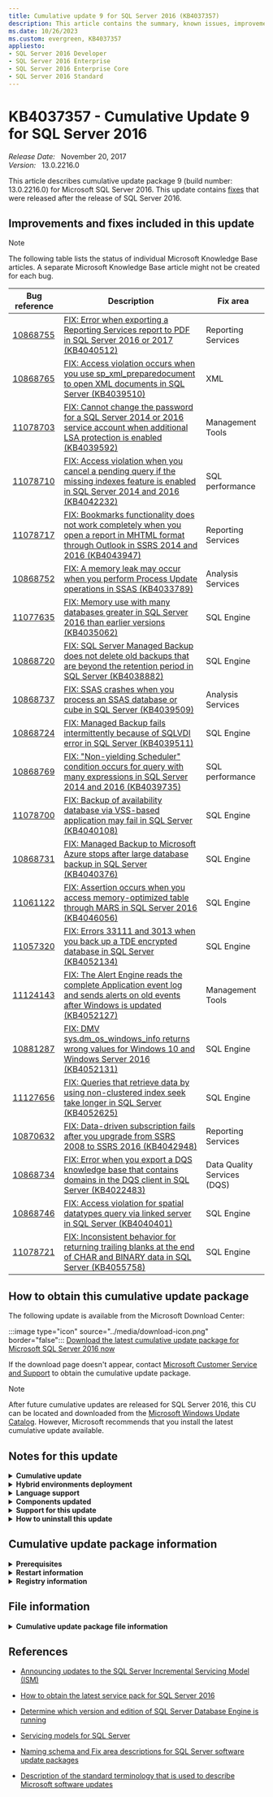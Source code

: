 ```yaml
---
title: Cumulative update 9 for SQL Server 2016 (KB4037357)
description: This article contains the summary, known issues, improvements, fixes and other information for SQL Server 2016 cumulative update 9 (KB4037357).
ms.date: 10/26/2023
ms.custom: evergreen, KB4037357
appliesto:
- SQL Server 2016 Developer
- SQL Server 2016 Enterprise
- SQL Server 2016 Enterprise Core
- SQL Server 2016 Standard
---
```


# KB4037357 - Cumulative Update 9 for SQL Server 2016

_Release Date:_ &nbsp; November 20, 2017  
_Version:_ &nbsp; 13.0.2216.0

This article describes cumulative update package 9 (build number: 13.0.2216.0) for Microsoft SQL Server 2016. This update contains [fixes](#improvements-and-fixes-included-in-this-update) that were released after the release of SQL Server 2016.

## Improvements and fixes included in this update

> [!NOTE]
> The following table lists the status of individual Microsoft Knowledge Base articles. A separate Microsoft Knowledge Base article might not be created for each bug.

| Bug reference | Description| Fix area|
|-------------------------------------------|--------------------------------------------------------------------------------------------------------------------------------------------------------------------------------------|-------------------------------|
| <a id=10868755>[10868755](#10868755) </a> | [FIX: Error when exporting a Reporting Services report to PDF in SQL Server 2016 or 2017 (KB4040512)](https://support.microsoft.com/help/4040512)| Reporting Services|
| <a id=10868765>[10868765](#10868765) </a> | [FIX: Access violation occurs when you use sp_xml_preparedocument to open XML documents in SQL Server (KB4039510)](https://support.microsoft.com/help/4039510) | XML |
| <a id=11078703>[11078703](#11078703) </a> | [FIX: Cannot change the password for a SQL Server 2014 or 2016 service account when additional LSA protection is enabled (KB4039592)](https://support.microsoft.com/help/4039592)| Management Tools|
| <a id=11078710>[11078710](#11078710) </a> | [FIX: Access violation when you cancel a pending query if the missing indexes feature is enabled in SQL Server 2014 and 2016 (KB4042232)](https://support.microsoft.com/help/4042232)| SQL performance |
| <a id=11078717>[11078717](#11078717) </a> | [FIX: Bookmarks functionality does not work completely when you open a report in MHTML format through Outlook in SSRS 2014 and 2016 (KB4043947)](https://support.microsoft.com/help/4043947) | Reporting Services|
| <a id=10868752>[10868752](#10868752) </a> | [FIX: A memory leak may occur when you perform Process Update operations in SSAS (KB4033789)](https://support.microsoft.com/help/4033789)| Analysis Services |
| <a id=11077635>[11077635](#11077635) </a> | [FIX: Memory use with many databases greater in SQL Server 2016 than earlier versions (KB4035062)](https://support.microsoft.com/help/4035062) | SQL Engine|
| <a id=10868720>[10868720](#10868720) </a> | [FIX: SQL Server Managed Backup does not delete old backups that are beyond the retention period in SQL Server (KB4038882)](https://support.microsoft.com/help/4038882)| SQL Engine|
| <a id=10868737>[10868737](#10868737) </a> | [FIX: SSAS crashes when you process an SSAS database or cube in SQL Server (KB4039509)](https://support.microsoft.com/help/4039509)| Analysis Services |
| <a id=10868724>[10868724](#10868724) </a> | [FIX: Managed Backup fails intermittently because of SQLVDI error in SQL Server (KB4039511)](https://support.microsoft.com/help/4039511) | SQL Engine|
| <a id=10868769>[10868769](#10868769) </a> | [FIX: "Non-yielding Scheduler" condition occurs for query with many expressions in SQL Server 2014 and 2016 (KB4039735)](https://support.microsoft.com/help/4039735) | SQL performance |
| <a id=11078700>[11078700](#11078700) </a> | [FIX: Backup of availability database via VSS-based application may fail in SQL Server (KB4040108)](https://support.microsoft.com/help/4040108)| SQL Engine|
| <a id=10868731>[10868731](#10868731) </a> | [FIX: Managed Backup to Microsoft Azure stops after large database backup in SQL Server (KB4040376)](https://support.microsoft.com/help/4040376) | SQL Engine|
| <a id=11061122>[11061122](#11061122) </a> | [FIX: Assertion occurs when you access memory-optimized table through MARS in SQL Server 2016 (KB4046056)](https://support.microsoft.com/help/4046056) | SQL Engine|
| <a id=11057320>[11057320](#11057320) </a> | [FIX: Errors 33111 and 3013 when you back up a TDE encrypted database in SQL Server (KB4052134)](https://support.microsoft.com/help/4052134) | SQL Engine|
| <a id=11124143>[11124143](#11124143) </a> | [FIX: The Alert Engine reads the complete Application event log and sends alerts on old events after Windows is updated (KB4052127)](https://support.microsoft.com/help/4052127) | Management Tools|
| <a id=10881287>[10881287](#10881287) </a> | [FIX: DMV sys.dm_os_windows_info returns wrong values for Windows 10 and Windows Server 2016 (KB4052131)](https://support.microsoft.com/help/4052131)| SQL Engine|
| <a id=11127656>[11127656](#11127656) </a> | [FIX: Queries that retrieve data by using non-clustered index seek take longer in SQL Server (KB4052625)](https://support.microsoft.com/help/4052625)| SQL Engine|
| <a id=10870632>[10870632](#10870632) </a> | [FIX: Data-driven subscription fails after you upgrade from SSRS 2008 to SSRS 2016 (KB4042948)](https://support.microsoft.com/help/4042948)| Reporting Services|
| <a id=10868734>[10868734](#10868734) </a> | [FIX: Error when you export a DQS knowledge base that contains domains in the DQS client in SQL Server (KB4022483)](https://support.microsoft.com/help/4022483)| Data Quality Services (DQS) |
| <a id=10868746>[10868746](#10868746) </a> | [FIX: Access violation for spatial datatypes query via linked server in SQL Server (KB4040401)](https://support.microsoft.com/help/4040401)| SQL Engine|
| <a id=11078721>[11078721](#11078721) </a> | [FIX: Inconsistent behavior for returning trailing blanks at the end of CHAR and BINARY data in SQL Server (KB4055758)](https://support.microsoft.com/help/4055758)| SQL Engine|

## How to obtain this cumulative update package

The following update is available from the Microsoft Download Center:

:::image type="icon" source="../media/download-icon.png" border="false"::: [Download the latest cumulative update package for Microsoft SQL Server 2016 now](https://www.microsoft.com/download/details.aspx?id=53338)

If the download page doesn't appear, contact [Microsoft Customer Service and Support](https://support.microsoft.com/contactus/?ws=support) to obtain the cumulative update package.

> [!NOTE]
> After future cumulative updates are released for SQL Server 2016, this CU can be located and downloaded from the [Microsoft Windows Update Catalog](https://catalog.update.microsoft.com/Search.aspx?q=sql%20server%202016). However, Microsoft recommends that you install the latest cumulative update available.

## Notes for this update

<details>
<summary><b>Cumulative update</b></summary>

Cumulative updates (CU) are now available at the Microsoft Download Center.

Only the most recent CU that was released for SQL Server 2016 is available at the Download Center.

- Each new CU contains all the fixes that were included with the previous CU for the installed version/Service Pack of SQL Server.

- Microsoft recommends ongoing, proactive installation of CUs as they become available:

  - SQL Server CUs are certified to the same levels as Service Packs, and should be installed at the same level of confidence.

  - Historical data shows that a significant number of support cases involve an issue that has already been addressed in a released CU.

  - CUs may contain added value over and above hotfixes. This includes supportability, manageability, and reliability updates.

- Just as for SQL Server service packs, we recommend that you test CUs before you deploy them to production environments.

- We recommend that you upgrade your SQL Server installation to [the latest SQL Server 2016 service pack](https://support.microsoft.com/help/3177534).

</details>

<details>
<summary><b>Hybrid environments deployment</b></summary>

When you deploy the hotfixes to a hybrid environment (such as Always On, replication, cluster, and mirroring), we recommend that you refer to the following articles before you deploy the hotfixes:

- [Upgrade a failover cluster instance](/sql/sql-server/failover-clusters/windows/upgrade-a-sql-server-failover-cluster-instance)

  > [!NOTE]
  > If you don't want to use the rolling update process, follow these steps to apply a CU or SP: </br></br>1. Install the service pack on the passive node. </br></br>2. Install the service pack on the active node (requires a service restart).

- [Upgrade availability group replicas](/sql/database-engine/availability-groups/windows/upgrading-always-on-availability-group-replica-instances)

  > [!NOTE]
  > If you enabled Always On with SSISDB catalog, see the [information about SSIS with Always On](https://techcommunity.microsoft.com/t5/sql-server-integration-services/ssis-with-alwayson/ba-p/388091) for more information about how to apply a CU or SP in these environments.

- [Apply a hotfix for SQL Server in a transactional replication and database mirroring topology](../../database-engine/replication/install-service-packs-hotfixes.md)

- [Apply a hotfix for SQL Server in a replication topology](../../database-engine/replication/apply-hotfix-sql-replication-topology.md)

- [Upgrading Mirrored Instances](/sql/database-engine/database-mirroring/upgrading-mirrored-instances)

- [Install SQL Server Servicing Updates](/sql/database-engine/install-windows/install-sql-server-servicing-updates)

</details>

<details>
<summary><b>Language support</b></summary>

- SQL Server Cumulative Updates are currently multilingual. Therefore, this cumulative update package isn't specific to one language. It applies to all supported languages.

- The "Download the latest cumulative update package for Microsoft SQL Server 2014 now" form displays the languages for which the update package is available. If you don't see your language, that's because a cumulative update package isn't available for specifically for that language and the ENU download applies to all languages.

</details>

<details>
<summary><b>Components updated</b></summary>

One cumulative update package includes all the component packages. However, the cumulative update package updates only those components that are installed on the system.

</details>

<details>
<summary><b>Support for this update</b></summary>

If other issues occur or if any troubleshooting is required, you might have to create a separate service request. The usual support costs will apply to additional support questions and to issues that don't qualify for this specific cumulative update package. For a complete list of Microsoft Customer Service and Support telephone numbers or to create a separate service request, go to the [Microsoft support website](https://support.microsoft.com/contactus/?ws=support).

</details>

<details>
<summary><b>How to uninstall this update</b></summary>

To do this, follow these steps:

1. In Control Panel, select **Add or Remove Programs**.

   > [!NOTE]
   > If you are running Windows 7 or a later version, select **Programs and Features** in Control Panel.

2. Locate the entry that corresponds to this cumulative update package.

3. Press and hold (or right-click) the entry, and then select **Uninstall**.

</details>

## Cumulative update package information

<details>
<summary><b>Prerequisites</b></summary>

To apply this cumulative update package, you must be running SQL Server 2016.

</details>

<details>
<summary><b>Restart information</b></summary>

You may have to restart the computer after you apply this cumulative update package.

</details>

<details>
<summary><b>Registry information</b></summary>

To use one of the hotfixes in this package, you don't have to make any changes to the registry.

</details>

## File information

<details>
<summary><b>Cumulative update package file information</b></summary>

This cumulative update package may not contain all the files that you must have to fully update a product to the latest build. This package contains only the files that you must have to correct the issues that are listed in this article.

The English version of this package has the file attributes (or later file attributes) that are listed in the following table. The dates and times for these files are listed in Coordinated Universal Time (UTC). When you view the file information, it's converted to local time. To find the difference between UTC and local time, use the **Time Zone** tab in the **Date and Time** item in Control Panel.

x86-based versions

SQL Server 2016 Browser Service

| File   name            | File version    | File size | Date      | Time | Platform |
|------------------------|-----------------|-----------|-----------|------|----------|
| Msmdsrv.rll            | 2015.130.2216.0 | 1295024   | 10-Nov-2017 | 00:05 | x86      |
| Msmdsrvi.rll           | 2015.130.2216.0 | 1291952   | 10-Nov-2017 | 00:05 | x86      |
| Sqlbrowser_keyfile.dll | 2015.130.2216.0 | 88752     | 10-Nov-2017 | 00:05 | x86      |

SQL Server 2016 Database Services Common Core

| File   name                                | File version    | File size | Date      | Time | Platform |
|--------------------------------------------|-----------------|-----------|-----------|------|----------|
| Microsoft.analysisservices.adomdclient.dll | 13.0.2216.0     | 1023144   | 10-Nov-2017 | 00:04 | x86      |
| Microsoft.analysisservices.core.dll        | 13.0.2216.0     | 1344168   | 10-Nov-2017 | 00:04 | x86      |
| Microsoft.analysisservices.dll             | 13.0.2216.0     | 702632    | 10-Nov-2017 | 00:04 | x86      |
| Microsoft.analysisservices.tabular.dll     | 13.0.2216.0     | 765616    | 10-Nov-2017 | 00:04 | x86      |
| Microsoft.analysisservices.xmla.dll        | 13.0.2216.0     | 707240    | 10-Nov-2017 | 00:04 | x86      |
| Microsoft.sqlserver.edition.dll            | 13.0.2216.0     | 37032     | 10-Nov-2017 | 00:04 | x86      |
| Microsoft.sqlserver.instapi.dll            | 13.0.2216.0     | 46256     | 10-Nov-2017 | 00:04 | x86      |
| Microsoft.sqlserver.mgdsqldumper.dll       | 2015.130.2216.0 | 72880     | 10-Nov-2017 | 00:04 | x86      |
| Pbsvcacctsync.dll                          | 2015.130.2216.0 | 60072     | 10-Nov-2017 | 00:05 | x86      |
| Sql_common_core_keyfile.dll                | 2015.130.2216.0 | 88752     | 10-Nov-2017 | 00:05 | x86      |
| Sqlmgmprovider.dll                         | 2015.130.2216.0 | 364208    | 10-Nov-2017 | 00:05 | x86      |
| Sqlsvcsync.dll                             | 2015.130.2216.0 | 267432    | 10-Nov-2017 | 00:05 | x86      |
| Sqltdiagn.dll                              | 2015.130.2216.0 | 60584     | 10-Nov-2017 | 00:05 | x86      |
| Svrenumapi130.dll                          | 2015.130.2216.0 | 854192    | 10-Nov-2017 | 00:05 | x86      |

SQL Server 2016 Data Quality

| File   name                   | File version | File size | Date      | Time | Platform |
|-------------------------------|--------------|-----------|-----------|------|----------|
| Microsoft.ssdqs.cleansing.dll | 13.0.2216.0  | 473264    | 10-Nov-2017 | 00:06 | x86      |
| Microsoft.ssdqs.infra.dll     | 13.0.2216.0  | 1876656   | 10-Nov-2017 | 00:06 | x86      |

SQL Server 2016 sql_tools_extensions

| File   name                                                  | File version    | File size | Date      | Time | Platform |
|--------------------------------------------------------------|-----------------|-----------|-----------|------|----------|
| Autoadmin.dll                                                | 2015.130.2216.0 | 1311408   | 10-Nov-2017 | 00:04 | x86      |
| Dtaengine.exe                                                | 2015.130.2216.0 | 167088    | 10-Nov-2017 | 00:04 | x86      |
| Dteparse.dll                                                 | 2015.130.2216.0 | 98984     | 10-Nov-2017 | 00:04 | x86      |
| Dtepkg.dll                                                   | 2015.130.2216.0 | 115880    | 10-Nov-2017 | 00:04 | x86      |
| Dts.dll                                                      | 2015.130.2216.0 | 2631856   | 10-Nov-2017 | 00:04 | x86      |
| Dtsconn.dll                                                  | 2015.130.2216.0 | 391856    | 10-Nov-2017 | 00:04 | x86      |
| Dtslog.dll                                                   | 2015.130.2216.0 | 103088    | 10-Nov-2017 | 00:04 | x86      |
| Dtspipeline.dll                                              | 2015.130.2216.0 | 1059496   | 10-Nov-2017 | 00:04 | x86      |
| Dtswizard.exe                                                | 13.0.2216.0     | 895664    | 10-Nov-2017 | 00:04 | x86      |
| Dtuparse.dll                                                 | 2015.130.2216.0 | 80048     | 10-Nov-2017 | 00:04 | x86      |
| Exceldest.dll                                                | 2015.130.2216.0 | 216240    | 10-Nov-2017 | 00:04 | x86      |
| Excelsrc.dll                                                 | 2015.130.2216.0 | 232616    | 10-Nov-2017 | 00:04 | x86      |
| Flatfiledest.dll                                             | 2015.130.2216.0 | 334512    | 10-Nov-2017 | 00:04 | x86      |
| Flatfilesrc.dll                                              | 2015.130.2216.0 | 345264    | 10-Nov-2017 | 00:04 | x86      |
| Microsoft.analysisservices.applocal.core.dll                 | 13.0.2216.0     | 1308840   | 10-Nov-2017 | 00:04 | x86      |
| Microsoft.analysisservices.applocal.dll                      | 13.0.2216.0     | 696488    | 10-Nov-2017 | 00:04 | x86      |
| Microsoft.analysisservices.applocal.tabular.dll              | 13.0.2216.0     | 763568    | 10-Nov-2017 | 00:04 | x86      |
| Microsoft.analysisservices.project.dll                       | 2015.130.2216.0 | 2023088   | 10-Nov-2017 | 00:04 | x86      |
| Microsoft.sqlserver.chainer.infrastructure.dll               | 13.0.2216.0     | 432808    | 10-Nov-2017 | 00:04 | x86      |
| Microsoft.sqlserver.configuration.sco.dll                    | 13.0.2216.0     | 2044080   | 10-Nov-2017 | 00:04 | x86      |
| Microsoft.sqlserver.configuration.sstring.dll                | 13.0.2216.0     | 33456     | 10-Nov-2017 | 00:04 | x86      |
| Microsoft.sqlserver.deployment.dll                           | 13.0.2216.0     | 250032    | 10-Nov-2017 | 00:04 | x86      |
| Microsoft.sqlserver.integrationservices.runtimetelemetry.dll | 13.0.2216.0     | 33960     | 10-Nov-2017 | 00:04 | x86      |
| Microsoft.sqlserver.manageddts.dll                           | 13.0.2216.0     | 606384    | 10-Nov-2017 | 00:04 | x86      |
| Microsoft.sqlserver.packageformatupdate.dll                  | 13.0.2216.0     | 445096    | 10-Nov-2017 | 00:04 | x86      |
| Microsoft.sqlserver.xevent.configuration.dll                 | 2015.130.2216.0 | 138928    | 10-Nov-2017 | 00:05 | x86      |
| Microsoft.sqlserver.xevent.dll                               | 2015.130.2216.0 | 144552    | 10-Nov-2017 | 00:05 | x86      |
| Msmdlocal.dll                                                | 2015.130.2216.0 | 37020336  | 10-Nov-2017 | 00:05 | x86      |
| Msmgdsrv.dll                                                 | 2015.130.2216.0 | 6501544   | 10-Nov-2017 | 00:06 | x86      |
| Msolap130.dll                                                | 2015.130.2216.0 | 6967984   | 10-Nov-2017 | 00:05 | x86      |
| Oledbdest.dll                                                | 2015.130.2216.0 | 216752    | 10-Nov-2017 | 00:05 | x86      |
| Oledbsrc.dll                                                 | 2015.130.2216.0 | 235696    | 10-Nov-2017 | 00:05 | x86      |
| Sql_tools_extensions_keyfile.dll                             | 2015.130.2216.0 | 88752     | 10-Nov-2017 | 00:05 | x86      |
| Txdataconvert.dll                                            | 2015.130.2216.0 | 255152    | 10-Nov-2017 | 00:05 | x86      |
| Xe.dll                                                       | 2015.130.2216.0 | 558768    | 10-Nov-2017 | 00:04 | x86      |
| Xmsrv.dll                                                    | 2015.130.2216.0 | 32695984  | 10-Nov-2017 | 00:05 | x86      |

x64-based versions

SQL Server 2016 Browser Service

| File   name  | File version    | File size | Date      | Time | Platform |
|--------------|-----------------|-----------|-----------|------|----------|
| Keyfile.dll  | 2015.130.2216.0 | 88752     | 10-Nov-2017 | 00:05 | x86      |
| Msmdsrv.rll  | 2015.130.2216.0 | 1295024   | 10-Nov-2017 | 00:05 | x86      |
| Msmdsrvi.rll | 2015.130.2216.0 | 1291952   | 10-Nov-2017 | 00:05 | x86      |

SQL Server 2016 Business Intelligence Development Studio

| File   name        | File version    | File size | Date      | Time | Platform |
|--------------------|-----------------|-----------|-----------|------|----------|
| Sqlsqm_keyfile.dll | 2015.130.2216.0 | 100528    | 10-Nov-2017 | 00:05 | x64      |

SQL Server 2016 Writer

| File   name           | File version    | File size | Date      | Time | Platform |
|-----------------------|-----------------|-----------|-----------|------|----------|
| Sqlboot.dll           | 2015.130.2216.0 | 186544    | 10-Nov-2017 | 00:05 | x64      |
| Sqlvdi.dll            | 2015.130.2216.0 | 197288    | 10-Nov-2017 | 00:04 | x64      |
| Sqlvdi.dll            | 2015.130.2216.0 | 168616    | 10-Nov-2017 | 00:05 | x86      |
| Sqlwriter_keyfile.dll | 2015.130.2216.0 | 100528    | 10-Nov-2017 | 00:05 | x64      |
| Sqlwvss.dll           | 2015.130.2216.0 | 336048    | 10-Nov-2017 | 00:03 | x64      |

SQL Server 2016 Analysis Services

 | File   name                                   | File version    | File size | Date      | Time  | Platform |
|-----------------------------------------------|-----------------|-----------|-----------|-------|----------|
| Microsoft.analysisservices.server.core.dll    | 13.0.2216.0     | 1343664   | 10-Nov-2017 | 00:06  | x86      |
| Microsoft.analysisservices.server.tabular.dll | 13.0.2216.0     | 765616    | 10-Nov-2017 | 00:06  | x86      |
| Microsoft.data.edm.netfx35.dll                | 5.7.0.62516     | 667872    | 04-Jun-2016  | 16:07 | x86      |
| Microsoft.data.edm.netfx35.dll                | 5.7.0.62516     | 667872    | 23-Jun-2016 | 15:46 | x86      |
| Microsoft.data.mashup.dll                     | 2.35.4399.541   | 186592    | 04-Jun-2016  | 16:07 | x86      |
| Microsoft.data.mashup.dll                     | 2.35.4399.541   | 186592    | 23-Jun-2016 | 15:46 | x86      |
| Microsoft.data.odata.netfx35.dll              | 5.7.0.62516     | 1461464   | 04-Jun-2016  | 16:07 | x86      |
| Microsoft.data.odata.netfx35.dll              | 5.7.0.62516     | 1461464   | 23-Jun-2016 | 15:46 | x86      |
| Microsoft.data.odata.query.netfx35.dll        | 5.7.0.62516     | 188128    | 04-Jun-2016  | 16:07 | x86      |
| Microsoft.data.odata.query.netfx35.dll        | 5.7.0.62516     | 188128    | 23-Jun-2016 | 15:46 | x86      |
| Microsoft.mashup.container.exe                | 2.35.4399.541   | 27872     | 04-Jun-2016  | 16:07 | x64      |
| Microsoft.mashup.container.exe                | 2.35.4399.541   | 27872     | 23-Jun-2016 | 15:46 | x64      |
| Microsoft.mashup.container.netfx40.exe        | 2.35.4399.541   | 28384     | 04-Jun-2016  | 16:07 | x64      |
| Microsoft.mashup.container.netfx40.exe        | 2.35.4399.541   | 28384     | 23-Jun-2016 | 15:46 | x64      |
| Microsoft.mashup.container.netfx45.exe        | 2.35.4399.541   | 28384     | 04-Jun-2016  | 16:07 | x64      |
| Microsoft.mashup.container.netfx45.exe        | 2.35.4399.541   | 28384     | 23-Jun-2016 | 15:46 | x64      |
| Microsoft.mashup.eventsource.dll              | 2.35.4399.541   | 159456    | 04-Jun-2016  | 16:07 | x86      |
| Microsoft.mashup.eventsource.dll              | 2.35.4399.541   | 159456    | 23-Jun-2016 | 15:46 | x86      |
| Microsoft.mashup.oauth.dll                    | 2.35.4399.541   | 63200     | 04-Jun-2016  | 16:07 | x86      |
| Microsoft.mashup.oauth.dll                    | 2.35.4399.541   | 63200     | 23-Jun-2016 | 15:46 | x86      |
| Microsoft.mashup.storage.xmlserializers.dll   | 1.0.0.0         | 143072    | 04-Jun-2016  | 16:07 | x86      |
| Microsoft.mashup.storage.xmlserializers.dll   | 1.0.0.0         | 143072    | 23-Jun-2016 | 15:46 | x86      |
| Microsoft.mashupengine.dll                    | 2.35.4399.541   | 5652704   | 04-Jun-2016  | 16:07 | x86      |
| Microsoft.mashupengine.dll                    | 2.35.4399.541   | 5652704   | 23-Jun-2016 | 15:46 | x86      |
| Microsoft.odata.core.netfx35.dll              | 6.15.0.0        | 1444576   | 04-Jun-2016  | 16:07 | x86      |
| Microsoft.odata.core.netfx35.dll              | 6.15.0.0        | 1444576   | 23-Jun-2016 | 15:46 | x86      |
| Microsoft.odata.edm.netfx35.dll               | 6.15.0.0        | 785632    | 04-Jun-2016  | 16:07 | x86      |
| Microsoft.odata.edm.netfx35.dll               | 6.15.0.0        | 785632    | 23-Jun-2016 | 15:46 | x86      |
| Microsoft.powerbi.adomdclient.dll             | 13.0.2216.0     | 985264    | 10-Nov-2017 | 00:04  | x86      |
| Microsoft.powerbi.adomdclient.dll             | 13.0.2216.0     | 985256    | 10-Nov-2017 | 00:06  | x86      |
| Microsoft.spatial.netfx35.dll                 | 6.15.0.0        | 133344    | 04-Jun-2016  | 16:07 | x86      |
| Microsoft.spatial.netfx35.dll                 | 6.15.0.0        | 133344    | 23-Jun-2016 | 15:46 | x86      |
| Msmdlocal.dll                                 | 2015.130.2216.0 | 56110768  | 10-Nov-2017 | 00:05  | x64      |
| Msmdlocal.dll                                 | 2015.130.2216.0 | 37020336  | 10-Nov-2017 | 00:05  | x86      |
| Msmdsrv.exe                                   | 2015.130.2216.0 | 56656560  | 10-Nov-2017 | 00:04  | x64      |
| Msmgdsrv.dll                                  | 2015.130.2216.0 | 7499944   | 10-Nov-2017 | 00:05  | x64      |
| Msmgdsrv.dll                                  | 2015.130.2216.0 | 6501544   | 10-Nov-2017 | 00:06  | x86      |
| Msolap130.dll                                 | 2015.130.2216.0 | 8590000   | 10-Nov-2017 | 00:05  | x64      |
| Msolap130.dll                                 | 2015.130.2216.0 | 6967984   | 10-Nov-2017 | 00:05  | x86      |
| Sql_as_keyfile.dll                            | 2015.130.2216.0 | 100528    | 10-Nov-2017 | 00:05  | x64      |
| Sqlboot.dll                                   | 2015.130.2216.0 | 186544    | 10-Nov-2017 | 00:05  | x64      |
| Sqlceip.exe                                   | 13.0.2216.0     | 250536    | 10-Nov-2017 | 00:04  | x86      |
| System.spatial.netfx35.dll                    | 5.7.0.62516     | 124640    | 04-Jun-2016  | 16:07 | x86      |
| System.spatial.netfx35.dll                    | 5.7.0.62516     | 124640    | 23-Jun-2016 | 15:46 | x86      |
| Tmapi.dll                                     | 2015.130.2216.0 | 4344496   | 10-Nov-2017 | 00:03  | x64      |
| Tmcachemgr.dll                                | 2015.130.2216.0 | 2825392   | 10-Nov-2017 | 00:03  | x64      |
| Tmpersistence.dll                             | 2015.130.2216.0 | 1069744   | 10-Nov-2017 | 00:03  | x64      |
| Tmtransactions.dll                            | 2015.130.2216.0 | 1349800   | 10-Nov-2017 | 00:03  | x64      |
| Xe.dll                                        | 2015.130.2216.0 | 626344    | 10-Nov-2017 | 00:04  | x64      |
| Xmsrv.dll                                     | 2015.130.2216.0 | 24015536  | 10-Nov-2017 | 00:03  | x64      |
| Xmsrv.dll                                     | 2015.130.2216.0 | 32695984  | 10-Nov-2017 | 00:05  | x86      |

SQL Server 2016 Database Services Common Core

| File   name                                | File version    | File size | Date      | Time | Platform |
|--------------------------------------------|-----------------|-----------|-----------|------|----------|
| Microsoft.analysisservices.adomdclient.dll | 13.0.2216.0     | 1023144   | 10-Nov-2017 | 00:04 | x86      |
| Microsoft.analysisservices.adomdclient.dll | 13.0.2216.0     | 1023152   | 10-Nov-2017 | 00:06 | x86      |
| Microsoft.analysisservices.core.dll        | 13.0.2216.0     | 1344168   | 10-Nov-2017 | 00:04 | x86      |
| Microsoft.analysisservices.dll             | 13.0.2216.0     | 702632    | 10-Nov-2017 | 00:04 | x86      |
| Microsoft.analysisservices.tabular.dll     | 13.0.2216.0     | 765616    | 10-Nov-2017 | 00:04 | x86      |
| Microsoft.analysisservices.xmla.dll        | 13.0.2216.0     | 707240    | 10-Nov-2017 | 00:04 | x86      |
| Microsoft.analysisservices.xmla.dll        | 13.0.2216.0     | 707248    | 10-Nov-2017 | 00:06 | x86      |
| Microsoft.sqlserver.edition.dll            | 13.0.2216.0     | 37032     | 10-Nov-2017 | 00:04 | x86      |
| Microsoft.sqlserver.instapi.dll            | 13.0.2216.0     | 46256     | 10-Nov-2017 | 00:04 | x86      |
| Microsoft.sqlserver.mgdsqldumper.dll       | 2015.130.2216.0 | 75440     | 10-Nov-2017 | 00:03 | x64      |
| Microsoft.sqlserver.mgdsqldumper.dll       | 2015.130.2216.0 | 72880     | 10-Nov-2017 | 00:04 | x86      |
| Pbsvcacctsync.dll                          | 2015.130.2216.0 | 72880     | 10-Nov-2017 | 00:05 | x64      |
| Pbsvcacctsync.dll                          | 2015.130.2216.0 | 60072     | 10-Nov-2017 | 00:05 | x86      |
| Sql_common_core_keyfile.dll                | 2015.130.2216.0 | 100528    | 10-Nov-2017 | 00:05 | x64      |
| Sqlmgmprovider.dll                         | 2015.130.2216.0 | 404144    | 10-Nov-2017 | 00:03 | x64      |
| Sqlmgmprovider.dll                         | 2015.130.2216.0 | 364208    | 10-Nov-2017 | 00:05 | x86      |
| Sqlsvcsync.dll                             | 2015.130.2216.0 | 348848    | 10-Nov-2017 | 00:03 | x64      |
| Sqlsvcsync.dll                             | 2015.130.2216.0 | 267432    | 10-Nov-2017 | 00:05 | x86      |
| Sqltdiagn.dll                              | 2015.130.2216.0 | 67752     | 10-Nov-2017 | 00:03 | x64      |
| Sqltdiagn.dll                              | 2015.130.2216.0 | 60584     | 10-Nov-2017 | 00:05 | x86      |
| Svrenumapi130.dll                          | 2015.130.2216.0 | 1115816   | 10-Nov-2017 | 00:03 | x64      |
| Svrenumapi130.dll                          | 2015.130.2216.0 | 854192    | 10-Nov-2017 | 00:05 | x86      |

SQL Server 2016 Data Quality

| File   name                   | File version | File size | Date      | Time | Platform |
|-------------------------------|--------------|-----------|-----------|------|----------|
| Microsoft.ssdqs.cleansing.dll | 13.0.2216.0  | 473264    | 10-Nov-2017 | 00:05 | x86      |
| Microsoft.ssdqs.cleansing.dll | 13.0.2216.0  | 473264    | 10-Nov-2017 | 00:06 | x86      |
| Microsoft.ssdqs.infra.dll     | 13.0.2216.0  | 1876656   | 10-Nov-2017 | 00:05 | x86      |
| Microsoft.ssdqs.infra.dll     | 13.0.2216.0  | 1876656   | 10-Nov-2017 | 00:06 | x86      |

SQL Server 2016 Database Services Core Instance

| File   name                                  | File version    | File size | Date      | Time  | Platform |
|----------------------------------------------|-----------------|-----------|-----------|-------|----------|
| Backuptourl.exe                              | 13.0.2216.0     | 41136     | 10-Nov-2017 | 00:04  | x64      |
| Databasemail.exe                             | 13.0.16100.4    | 29888     | 9-Dec-16  | 00:46  | x64      |
| Datacollectorcontroller.dll                  | 2015.130.2216.0 | 224944    | 10-Nov-2017 | 00:05  | x64      |
| Dcexec.exe                                   | 2015.130.2216.0 | 74408     | 10-Nov-2017 | 00:04  | x64      |
| Fssres.dll                                   | 2015.130.2216.0 | 81584     | 10-Nov-2017 | 00:05  | x64      |
| Hadrres.dll                                  | 2015.130.2216.0 | 177840    | 10-Nov-2017 | 00:04  | x64      |
| Hkcompile.dll                                | 2015.130.2216.0 | 1297064   | 10-Nov-2017 | 00:04  | x64      |
| Hkengine.dll                                 | 2015.130.2216.0 | 5600424   | 10-Nov-2017 | 00:06  | x64      |
| Hkruntime.dll                                | 2015.130.2216.0 | 158896    | 10-Nov-2017 | 00:06  | x64      |
| Microsoft.sqlautoadmin.autobackupagent.dll   | 13.0.2216.0     | 234672    | 10-Nov-2017 | 00:06  | x86      |
| Microsoft.sqlautoadmin.sqlautoadmin.dll      | 13.0.2216.0     | 79536     | 10-Nov-2017 | 00:05  | x86      |
| Microsoft.sqlserver.types.dll                | 2015.130.2216.0 | 391848    | 10-Nov-2017 | 00:03  | x86      |
| Microsoft.sqlserver.vdiinterface.dll         | 2015.130.2216.0 | 71336     | 10-Nov-2017 | 00:05  | x64      |
| Microsoft.sqlserver.xe.core.dll              | 2015.130.2216.0 | 65192     | 10-Nov-2017 | 00:03  | x64      |
| Microsoft.sqlserver.xevent.configuration.dll | 2015.130.2216.0 | 150192    | 10-Nov-2017 | 00:03  | x64      |
| Microsoft.sqlserver.xevent.dll               | 2015.130.2216.0 | 158896    | 10-Nov-2017 | 00:03  | x64      |
| Microsoft.sqlserver.xevent.linq.dll          | 2015.130.2216.0 | 272048    | 10-Nov-2017 | 00:03  | x64      |
| Microsoft.sqlserver.xevent.targets.dll       | 2015.130.2216.0 | 74920     | 10-Nov-2017 | 00:03  | x64      |
| Msvcp120.dll                                 | 12.0.40649.5    | 660128    | 06-Mar-2017  | 18:24 | x64      |
| Msvcr120.dll                                 | 12.0.40649.5    | 963744    | 06-Mar-2017  | 18:24 | x64      |
| Qds.dll                                      | 2015.130.2216.0 | 844464    | 10-Nov-2017 | 00:05  | x64      |
| Rsfxft.dll                                   | 2015.130.2216.0 | 34480     | 10-Nov-2017 | 00:04  | x64      |
| Sql_engine_core_inst_keyfile.dll             | 2015.130.2216.0 | 100528    | 10-Nov-2017 | 00:05  | x64      |
| Sqlaccess.dll                                | 2015.130.2216.0 | 462504    | 10-Nov-2017 | 00:03  | x64      |
| Sqlagent.exe                                 | 2015.130.2216.0 | 565936    | 10-Nov-2017 | 00:04  | x64      |
| Sqlboot.dll                                  | 2015.130.2216.0 | 186544    | 10-Nov-2017 | 00:05  | x64      |
| Sqlceip.exe                                  | 13.0.2216.0     | 250536    | 10-Nov-2017 | 00:04  | x86      |
| Sqldk.dll                                    | 2015.130.2216.0 | 2586280   | 10-Nov-2017 | 00:05  | x64      |
| Sqllang.dll                                  | 2015.130.2216.0 | 39346352  | 10-Nov-2017 | 00:05  | x64      |
| Sqlmin.dll                                   | 2015.130.2216.0 | 37372592  | 10-Nov-2017 | 00:03  | x64      |
| Sqlos.dll                                    | 2015.130.2216.0 | 26288     | 10-Nov-2017 | 00:04  | x64      |
| Sqlscriptdowngrade.dll                       | 2015.130.2216.0 | 27824     | 10-Nov-2017 | 00:03  | x64      |
| Sqlscriptupgrade.dll                         | 2015.130.2216.0 | 5797552   | 10-Nov-2017 | 00:04  | x64      |
| Sqlserverspatial130.dll                      | 2015.130.2216.0 | 732848    | 10-Nov-2017 | 00:04  | x64      |
| Sqlservr.exe                                 | 2015.130.2216.0 | 392872    | 10-Nov-2017 | 00:04  | x64      |
| Sqltses.dll                                  | 2015.130.2216.0 | 8896680   | 10-Nov-2017 | 00:03  | x64      |
| Sqsrvres.dll                                 | 2015.130.2216.0 | 251056    | 10-Nov-2017 | 00:03  | x64      |
| Stretchcodegen.exe                           | 13.0.2216.0     | 55472     | 10-Nov-2017 | 00:06  | x86      |
| Xe.dll                                       | 2015.130.2216.0 | 626344    | 10-Nov-2017 | 00:04  | x64      |
| Xpstar.dll                                   | 2015.130.2216.0 | 422064    | 10-Nov-2017 | 00:04  | x64      |

SQL Server 2016 Database Services Core Shared

| File   name                                                  | File version    | File size | Date      | Time  | Platform |
|--------------------------------------------------------------|-----------------|-----------|-----------|-------|----------|
| Bcp.exe                                                      | 2015.130.2216.0 | 119984    | 10-Nov-2017 | 00:05  | x64      |
| Commanddest.dll                                              | 2015.130.2216.0 | 249008    | 10-Nov-2017 | 00:05  | x64      |
| Datacollectortasks.dll                                       | 2015.130.2216.0 | 188080    | 10-Nov-2017 | 00:05  | x64      |
| Dteparse.dll                                                 | 2015.130.2216.0 | 109744    | 10-Nov-2017 | 00:05  | x64      |
| Dtepkg.dll                                                   | 2015.130.2216.0 | 137392    | 10-Nov-2017 | 00:05  | x64      |
| Dts.dll                                                      | 2015.130.2216.0 | 3145392   | 10-Nov-2017 | 00:05  | x64      |
| Dtsconn.dll                                                  | 2015.130.2216.0 | 492208    | 10-Nov-2017 | 00:05  | x64      |
| Dtslog.dll                                                   | 2015.130.2216.0 | 120488    | 10-Nov-2017 | 00:05  | x64      |
| Dtspipeline.dll                                              | 2015.130.2216.0 | 1278128   | 10-Nov-2017 | 00:05  | x64      |
| Dtswizard.exe                                                | 13.0.2216.0     | 895144    | 10-Nov-2017 | 00:04  | x64      |
| Dtuparse.dll                                                 | 2015.130.2216.0 | 87728     | 10-Nov-2017 | 00:05  | x64      |
| Exceldest.dll                                                | 2015.130.2216.0 | 263344    | 10-Nov-2017 | 00:05  | x64      |
| Excelsrc.dll                                                 | 2015.130.2216.0 | 285360    | 10-Nov-2017 | 00:05  | x64      |
| Execpackagetask.dll                                          | 2015.130.2216.0 | 166064    | 10-Nov-2017 | 00:05  | x64      |
| Flatfiledest.dll                                             | 2015.130.2216.0 | 389296    | 10-Nov-2017 | 00:05  | x64      |
| Flatfilesrc.dll                                              | 2015.130.2216.0 | 401584    | 10-Nov-2017 | 00:05  | x64      |
| Logread.exe                                                  | 2015.130.2216.0 | 616624    | 10-Nov-2017 | 00:04  | x64      |
| Microsoft.analysisservices.applocal.core.dll                 | 13.0.2216.0     | 1308848   | 10-Nov-2017 | 00:06  | x86      |
| Microsoft.analysisservices.applocal.dll                      | 13.0.2216.0     | 696496    | 10-Nov-2017 | 00:06  | x86      |
| Microsoft.analysisservices.applocal.tabular.dll              | 13.0.2216.0     | 763568    | 10-Nov-2017 | 00:06  | x86      |
| Microsoft.sqlserver.integrationservices.runtimetelemetry.dll | 13.0.2216.0     | 33968     | 10-Nov-2017 | 00:05  | x86      |
| Microsoft.sqlserver.manageddts.dll                           | 13.0.2216.0     | 606384    | 10-Nov-2017 | 00:05  | x86      |
| Microsoft.sqlserver.management.pssnapins.dll                 | 13.0.2216.0     | 215208    | 10-Nov-2017 | 00:04  | x86      |
| Microsoft.sqlserver.management.sdk.scripting.dll             | 13.0.16107.4    | 30912     | 20-Mar-17 | 22:54 | x86      |
| Microsoft.sqlserver.packageformatupdate.dll                  | 13.0.2216.0     | 445096    | 10-Nov-2017 | 00:05  | x86      |
| Microsoft.sqlserver.replication.dll                          | 2015.130.2216.0 | 1638056   | 10-Nov-2017 | 00:05  | x64      |
| Microsoft.sqlserver.xevent.configuration.dll                 | 2015.130.2216.0 | 150192    | 10-Nov-2017 | 00:03  | x64      |
| Microsoft.sqlserver.xevent.dll                               | 2015.130.2216.0 | 158896    | 10-Nov-2017 | 00:03  | x64      |
| Msxmlsql.dll                                                 | 2015.130.2216.0 | 1497256   | 10-Nov-2017 | 00:04  | x64      |
| Oledbdest.dll                                                | 2015.130.2216.0 | 264360    | 10-Nov-2017 | 00:05  | x64      |
| Oledbsrc.dll                                                 | 2015.130.2216.0 | 290984    | 10-Nov-2017 | 00:05  | x64      |
| Rawdest.dll                                                  | 2015.130.2216.0 | 209584    | 10-Nov-2017 | 00:05  | x64      |
| Rawsource.dll                                                | 2015.130.2216.0 | 196784    | 10-Nov-2017 | 00:05  | x64      |
| Recordsetdest.dll                                            | 2015.130.2216.0 | 187048    | 10-Nov-2017 | 00:05  | x64      |
| Repldp.dll                                                   | 2015.130.2216.0 | 276136    | 10-Nov-2017 | 00:05  | x64      |
| Spresolv.dll                                                 | 2015.130.2216.0 | 244912    | 10-Nov-2017 | 00:05  | x64      |
| Sql_engine_core_shared_keyfile.dll                           | 2015.130.2216.0 | 100528    | 10-Nov-2017 | 00:05  | x64      |
| Sqlmergx.dll                                                 | 2015.130.2216.0 | 346800    | 10-Nov-2017 | 00:03  | x64      |
| Sqlwep130.dll                                                | 2015.130.2216.0 | 105640    | 10-Nov-2017 | 00:03  | x64      |
| Ssradd.dll                                                   | 2015.130.2216.0 | 65200     | 10-Nov-2017 | 00:03  | x64      |
| Ssravg.dll                                                   | 2015.130.2216.0 | 65192     | 10-Nov-2017 | 00:03  | x64      |
| Ssrdown.dll                                                  | 2015.130.2216.0 | 50856     | 10-Nov-2017 | 00:03  | x64      |
| Ssrmax.dll                                                   | 2015.130.2216.0 | 63144     | 10-Nov-2017 | 00:03  | x64      |
| Ssrmin.dll                                                   | 2015.130.2216.0 | 63664     | 10-Nov-2017 | 00:03  | x64      |
| Ssrpub.dll                                                   | 2015.130.2216.0 | 51376     | 10-Nov-2017 | 00:03  | x64      |
| Ssrup.dll                                                    | 2015.130.2216.0 | 50856     | 10-Nov-2017 | 00:03  | x64      |
| Txagg.dll                                                    | 2015.130.2216.0 | 364720    | 10-Nov-2017 | 00:03  | x64      |
| Txbdd.dll                                                    | 2015.130.2216.0 | 172712    | 10-Nov-2017 | 00:03  | x64      |
| Txdatacollector.dll                                          | 2015.130.2216.0 | 367280    | 10-Nov-2017 | 00:03  | x64      |
| Txdataconvert.dll                                            | 2015.130.2216.0 | 296616    | 10-Nov-2017 | 00:03  | x64      |
| Txderived.dll                                                | 2015.130.2216.0 | 607920    | 10-Nov-2017 | 00:03  | x64      |
| Txlookup.dll                                                 | 2015.130.2216.0 | 532144    | 10-Nov-2017 | 00:03  | x64      |
| Txmergejoin.dll                                              | 2015.130.2216.0 | 278704    | 10-Nov-2017 | 00:03  | x64      |
| Txsort.dll                                                   | 2015.130.2216.0 | 259248    | 10-Nov-2017 | 00:03  | x64      |
| Txsplit.dll                                                  | 2015.130.2216.0 | 600744    | 10-Nov-2017 | 00:03  | x64      |
| Xe.dll                                                       | 2015.130.2216.0 | 626344    | 10-Nov-2017 | 00:04  | x64      |

SQL Server 2016 sql_extensibility

| File   name                   | File version    | File size | Date      | Time | Platform |
|-------------------------------|-----------------|-----------|-----------|------|----------|
| Launchpad.exe                 | 2015.130.2216.0 | 1012400   | 10-Nov-2017 | 00:05 | x64      |
| Sql_extensibility_keyfile.dll | 2015.130.2216.0 | 100528    | 10-Nov-2017 | 00:05 | x64      |
| Sqlsatellite.dll              | 2015.130.2216.0 | 836784    | 10-Nov-2017 | 00:04 | x64      |

SQL Server 2016 Full-Text Engine

| File   name              | File version    | File size | Date      | Time  | Platform |
|--------------------------|-----------------|-----------|-----------|-------|----------|
| Fd.dll                   | 2015.130.2216.0 | 660144    | 10-Nov-2017 | 00:04  | x64      |
| Mswb7.dll                | 14.0.4763.1000  | 331672    | 03-Sep-2014  | 14:52 | x64      |
| Prm0007.bin              | 14.0.4763.1000  | 11602944  | 03-Sep-2014  | 14:53 | x64      |
| Prm0009.bin              | 14.0.4763.1000  | 5739008   | 03-Sep-2014  | 14:53 | x64      |
| Prm0013.bin              | 14.0.4763.1000  | 9482240   | 03-Sep-2014  | 14:53 | x64      |
| Sql_fulltext_keyfile.dll | 2015.130.2216.0 | 100528    | 10-Nov-2017 | 00:05  | x64      |

SQL Server 2016 sql_inst_mr

| File   name             | File version    | File size | Date      | Time | Platform |
|-------------------------|-----------------|-----------|-----------|------|----------|
| Imrdll.dll              | 13.0.2216.0     | 23728     | 10-Nov-2017 | 00:06 | x86      |
| Sql_inst_mr_keyfile.dll | 2015.130.2216.0 | 100528    | 10-Nov-2017 | 00:05 | x64      |

SQL Server 2016 Integration Services

| File   name                                                   | File version    | File size | Date      | Time  | Platform |
|---------------------------------------------------------------|-----------------|-----------|-----------|-------|----------|
| Attunity.sqlserver.cdccontroltask.dll                         | 4.0.0.89        | 77936     | 25-Aug-2017 | 02:09  | x86      |
| Attunity.sqlserver.cdccontroltask.dll                         | 4.0.0.89        | 77936     | 08-Nov-2017  | 14:42 | x86      |
| Attunity.sqlserver.cdcsplit.dll                               | 4.0.0.89        | 37488     | 25-Aug-2017 | 02:09  | x86      |
| Attunity.sqlserver.cdcsplit.dll                               | 4.0.0.89        | 37488     | 08-Nov-2017  | 14:42 | x86      |
| Attunity.sqlserver.cdcsrc.dll                                 | 4.0.0.89        | 78448     | 25-Aug-2017 | 02:09  | x86      |
| Attunity.sqlserver.cdcsrc.dll                                 | 4.0.0.89        | 78448     | 08-Nov-2017  | 14:42 | x86      |
| Commanddest.dll                                               | 2015.130.2216.0 | 202928    | 10-Nov-2017 | 00:04  | x86      |
| Commanddest.dll                                               | 2015.130.2216.0 | 249008    | 10-Nov-2017 | 00:05  | x64      |
| Dteparse.dll                                                  | 2015.130.2216.0 | 98984     | 10-Nov-2017 | 00:04  | x86      |
| Dteparse.dll                                                  | 2015.130.2216.0 | 109744    | 10-Nov-2017 | 00:05  | x64      |
| Dtepkg.dll                                                    | 2015.130.2216.0 | 115880    | 10-Nov-2017 | 00:04  | x86      |
| Dtepkg.dll                                                    | 2015.130.2216.0 | 137392    | 10-Nov-2017 | 00:05  | x64      |
| Dts.dll                                                       | 2015.130.2216.0 | 2631856   | 10-Nov-2017 | 00:04  | x86      |
| Dts.dll                                                       | 2015.130.2216.0 | 3145392   | 10-Nov-2017 | 00:05  | x64      |
| Dtsconn.dll                                                   | 2015.130.2216.0 | 391856    | 10-Nov-2017 | 00:04  | x86      |
| Dtsconn.dll                                                   | 2015.130.2216.0 | 492208    | 10-Nov-2017 | 00:05  | x64      |
| Dtslog.dll                                                    | 2015.130.2216.0 | 103088    | 10-Nov-2017 | 00:04  | x86      |
| Dtslog.dll                                                    | 2015.130.2216.0 | 120488    | 10-Nov-2017 | 00:05  | x64      |
| Dtspipeline.dll                                               | 2015.130.2216.0 | 1059496   | 10-Nov-2017 | 00:04  | x86      |
| Dtspipeline.dll                                               | 2015.130.2216.0 | 1278128   | 10-Nov-2017 | 00:05  | x64      |
| Dtswizard.exe                                                 | 13.0.2216.0     | 895664    | 10-Nov-2017 | 00:04  | x86      |
| Dtswizard.exe                                                 | 13.0.2216.0     | 895144    | 10-Nov-2017 | 00:04  | x64      |
| Dtuparse.dll                                                  | 2015.130.2216.0 | 80048     | 10-Nov-2017 | 00:04  | x86      |
| Dtuparse.dll                                                  | 2015.130.2216.0 | 87728     | 10-Nov-2017 | 00:05  | x64      |
| Exceldest.dll                                                 | 2015.130.2216.0 | 216240    | 10-Nov-2017 | 00:04  | x86      |
| Exceldest.dll                                                 | 2015.130.2216.0 | 263344    | 10-Nov-2017 | 00:05  | x64      |
| Excelsrc.dll                                                  | 2015.130.2216.0 | 232616    | 10-Nov-2017 | 00:04  | x86      |
| Excelsrc.dll                                                  | 2015.130.2216.0 | 285360    | 10-Nov-2017 | 00:05  | x64      |
| Execpackagetask.dll                                           | 2015.130.2216.0 | 135336    | 10-Nov-2017 | 00:04  | x86      |
| Execpackagetask.dll                                           | 2015.130.2216.0 | 166064    | 10-Nov-2017 | 00:05  | x64      |
| Flatfiledest.dll                                              | 2015.130.2216.0 | 334512    | 10-Nov-2017 | 00:04  | x86      |
| Flatfiledest.dll                                              | 2015.130.2216.0 | 389296    | 10-Nov-2017 | 00:05  | x64      |
| Flatfilesrc.dll                                               | 2015.130.2216.0 | 345264    | 10-Nov-2017 | 00:04  | x86      |
| Flatfilesrc.dll                                               | 2015.130.2216.0 | 401584    | 10-Nov-2017 | 00:05  | x64      |
| Microsoft.analysisservices.applocal.core.dll                  | 13.0.2216.0     | 1308840   | 10-Nov-2017 | 00:04  | x86      |
| Microsoft.analysisservices.applocal.core.dll                  | 13.0.2216.0     | 1308848   | 10-Nov-2017 | 00:06  | x86      |
| Microsoft.analysisservices.applocal.dll                       | 13.0.2216.0     | 696488    | 10-Nov-2017 | 00:04  | x86      |
| Microsoft.analysisservices.applocal.dll                       | 13.0.2216.0     | 696496    | 10-Nov-2017 | 00:06  | x86      |
| Microsoft.analysisservices.applocal.tabular.dll               | 13.0.2216.0     | 763568    | 10-Nov-2017 | 00:04  | x86      |
| Microsoft.analysisservices.applocal.tabular.dll               | 13.0.2216.0     | 763568    | 10-Nov-2017 | 00:06  | x86      |
| Microsoft.sqlserver.integrationservices.isserverdbupgrade.dll | 13.0.2216.0     | 469672    | 10-Nov-2017 | 00:04  | x86      |
| Microsoft.sqlserver.integrationservices.isserverdbupgrade.dll | 13.0.2216.0     | 469680    | 10-Nov-2017 | 00:05  | x86      |
| Microsoft.sqlserver.integrationservices.runtimetelemetry.dll  | 13.0.2216.0     | 33960     | 10-Nov-2017 | 00:04  | x86      |
| Microsoft.sqlserver.integrationservices.runtimetelemetry.dll  | 13.0.2216.0     | 33968     | 10-Nov-2017 | 00:05  | x86      |
| Microsoft.sqlserver.manageddts.dll                            | 13.0.2216.0     | 606384    | 10-Nov-2017 | 00:04  | x86      |
| Microsoft.sqlserver.manageddts.dll                            | 13.0.2216.0     | 606384    | 10-Nov-2017 | 00:05  | x86      |
| Microsoft.sqlserver.packageformatupdate.dll                   | 13.0.2216.0     | 445096    | 10-Nov-2017 | 00:04  | x86      |
| Microsoft.sqlserver.packageformatupdate.dll                   | 13.0.2216.0     | 445096    | 10-Nov-2017 | 00:05  | x86      |
| Microsoft.sqlserver.xevent.configuration.dll                  | 2015.130.2216.0 | 150192    | 10-Nov-2017 | 00:03  | x64      |
| Microsoft.sqlserver.xevent.configuration.dll                  | 2015.130.2216.0 | 138928    | 10-Nov-2017 | 00:05  | x86      |
| Microsoft.sqlserver.xevent.dll                                | 2015.130.2216.0 | 158896    | 10-Nov-2017 | 00:03  | x64      |
| Microsoft.sqlserver.xevent.dll                                | 2015.130.2216.0 | 144552    | 10-Nov-2017 | 00:05  | x86      |
| Msdtssrvr.exe                                                 | 13.0.2216.0     | 216744    | 10-Nov-2017 | 00:04  | x64      |
| Oledbdest.dll                                                 | 2015.130.2216.0 | 264360    | 10-Nov-2017 | 00:05  | x64      |
| Oledbdest.dll                                                 | 2015.130.2216.0 | 216752    | 10-Nov-2017 | 00:05  | x86      |
| Oledbsrc.dll                                                  | 2015.130.2216.0 | 290984    | 10-Nov-2017 | 00:05  | x64      |
| Oledbsrc.dll                                                  | 2015.130.2216.0 | 235696    | 10-Nov-2017 | 00:05  | x86      |
| Rawdest.dll                                                   | 2015.130.2216.0 | 209584    | 10-Nov-2017 | 00:05  | x64      |
| Rawdest.dll                                                   | 2015.130.2216.0 | 168112    | 10-Nov-2017 | 00:05  | x86      |
| Rawsource.dll                                                 | 2015.130.2216.0 | 196784    | 10-Nov-2017 | 00:05  | x64      |
| Rawsource.dll                                                 | 2015.130.2216.0 | 155312    | 10-Nov-2017 | 00:05  | x86      |
| Recordsetdest.dll                                             | 2015.130.2216.0 | 187048    | 10-Nov-2017 | 00:05  | x64      |
| Recordsetdest.dll                                             | 2015.130.2216.0 | 151728    | 10-Nov-2017 | 00:05  | x86      |
| Sql_is_keyfile.dll                                            | 2015.130.2216.0 | 100528    | 10-Nov-2017 | 00:05  | x64      |
| Sqlceip.exe                                                   | 13.0.2216.0     | 250536    | 10-Nov-2017 | 00:04  | x86      |
| Sqldest.dll                                                   | 2015.130.2216.0 | 263848    | 10-Nov-2017 | 00:05  | x64      |
| Sqldest.dll                                                   | 2015.130.2216.0 | 215216    | 10-Nov-2017 | 00:05  | x86      |
| Txagg.dll                                                     | 2015.130.2216.0 | 364720    | 10-Nov-2017 | 00:03  | x64      |
| Txagg.dll                                                     | 2015.130.2216.0 | 304816    | 10-Nov-2017 | 00:05  | x86      |
| Txbdd.dll                                                     | 2015.130.2216.0 | 172712    | 10-Nov-2017 | 00:03  | x64      |
| Txbdd.dll                                                     | 2015.130.2216.0 | 137904    | 10-Nov-2017 | 00:05  | x86      |
| Txcache.dll                                                   | 2015.130.2216.0 | 182952    | 10-Nov-2017 | 00:03  | x64      |
| Txcache.dll                                                   | 2015.130.2216.0 | 148144    | 10-Nov-2017 | 00:05  | x86      |
| Txcharmap.dll                                                 | 2015.130.2216.0 | 289960    | 10-Nov-2017 | 00:03  | x64      |
| Txcharmap.dll                                                 | 2015.130.2216.0 | 250544    | 10-Nov-2017 | 00:05  | x86      |
| Txcopymap.dll                                                 | 2015.130.2216.0 | 182952    | 10-Nov-2017 | 00:03  | x64      |
| Txcopymap.dll                                                 | 2015.130.2216.0 | 147632    | 10-Nov-2017 | 00:05  | x86      |
| Txdataconvert.dll                                             | 2015.130.2216.0 | 296616    | 10-Nov-2017 | 00:03  | x64      |
| Txdataconvert.dll                                             | 2015.130.2216.0 | 255152    | 10-Nov-2017 | 00:05  | x86      |
| Txderived.dll                                                 | 2015.130.2216.0 | 607920    | 10-Nov-2017 | 00:03  | x64      |
| Txderived.dll                                                 | 2015.130.2216.0 | 518832    | 10-Nov-2017 | 00:05  | x86      |
| Txfileextractor.dll                                           | 2015.130.2216.0 | 201392    | 10-Nov-2017 | 00:03  | x64      |
| Txfileextractor.dll                                           | 2015.130.2216.0 | 162992    | 10-Nov-2017 | 00:05  | x86      |
| Txfileinserter.dll                                            | 2015.130.2216.0 | 199848    | 10-Nov-2017 | 00:03  | x64      |
| Txfileinserter.dll                                            | 2015.130.2216.0 | 160944    | 10-Nov-2017 | 00:05  | x86      |
| Txlookup.dll                                                  | 2015.130.2216.0 | 532144    | 10-Nov-2017 | 00:03  | x64      |
| Txlookup.dll                                                  | 2015.130.2216.0 | 449200    | 10-Nov-2017 | 00:05  | x86      |
| Txmergejoin.dll                                               | 2015.130.2216.0 | 278704    | 10-Nov-2017 | 00:03  | x64      |
| Txmergejoin.dll                                               | 2015.130.2216.0 | 223408    | 10-Nov-2017 | 00:05  | x86      |
| Txpivot.dll                                                   | 2015.130.2216.0 | 228016    | 10-Nov-2017 | 00:03  | x64      |
| Txpivot.dll                                                   | 2015.130.2216.0 | 181936    | 10-Nov-2017 | 00:05  | x86      |
| Txsort.dll                                                    | 2015.130.2216.0 | 259248    | 10-Nov-2017 | 00:03  | x64      |
| Txsort.dll                                                    | 2015.130.2216.0 | 211120    | 10-Nov-2017 | 00:05  | x86      |
| Txsplit.dll                                                   | 2015.130.2216.0 | 600744    | 10-Nov-2017 | 00:03  | x64      |
| Txsplit.dll                                                   | 2015.130.2216.0 | 512688    | 10-Nov-2017 | 00:05  | x86      |
| Txunpivot.dll                                                 | 2015.130.2216.0 | 201904    | 10-Nov-2017 | 00:03  | x64      |
| Txunpivot.dll                                                 | 2015.130.2216.0 | 162480    | 10-Nov-2017 | 00:05  | x86      |
| Xe.dll                                                        | 2015.130.2216.0 | 558768    | 10-Nov-2017 | 00:04  | x86      |
| Xe.dll                                                        | 2015.130.2216.0 | 626344    | 10-Nov-2017 | 00:04  | x64      |

SQL Server 2016 sql_polybase_core_inst

| File   name                                                          | File version     | File size | Date      | Time  | Platform |
|----------------------------------------------------------------------|------------------|-----------|-----------|-------|----------|
| Dms.dll                                                              | 10.0.8224.34     | 483520    | 24-Aug-2017 | 17:13 | x86      |
| Dmsnative.dll                                                        | 2014.120.8224.34 | 75456     | 24-Aug-2017 | 17:13 | x64      |
| Dwengineservice.dll                                                  | 10.0.8224.34     | 45760     | 24-Aug-2017 | 17:13 | x86      |
| Microsoft.sqlserver.datawarehouse.backup.backupmetadata.dll          | 10.0.8224.34     | 74432     | 24-Aug-2017 | 17:13 | x86      |
| Microsoft.sqlserver.datawarehouse.catalog.dll                        | 10.0.8224.34     | 201920    | 24-Aug-2017 | 17:13 | x86      |
| Microsoft.sqlserver.datawarehouse.common.dll                         | 10.0.8224.34     | 2347200   | 24-Aug-2017 | 17:13 | x86      |
| Microsoft.sqlserver.datawarehouse.configuration.dll                  | 10.0.8224.34     | 101568    | 24-Aug-2017 | 17:13 | x86      |
| Microsoft.sqlserver.datawarehouse.datamovement.common.dll            | 10.0.8224.34     | 378560    | 24-Aug-2017 | 17:13 | x86      |
| Microsoft.sqlserver.datawarehouse.datamovement.manager.dll           | 10.0.8224.34     | 185536    | 24-Aug-2017 | 17:13 | x86      |
| Microsoft.sqlserver.datawarehouse.datamovement.messagetypes.dll      | 10.0.8224.34     | 127168    | 24-Aug-2017 | 17:13 | x86      |
| Microsoft.sqlserver.datawarehouse.datamovement.messagingprotocol.dll | 10.0.8224.34     | 63168     | 24-Aug-2017 | 17:13 | x86      |
| Microsoft.sqlserver.datawarehouse.diagnostics.dll                    | 10.0.8224.34     | 52416     | 24-Aug-2017 | 17:13 | x86      |
| Microsoft.sqlserver.datawarehouse.distributor.dll                    | 10.0.8224.34     | 87232     | 24-Aug-2017 | 17:13 | x86      |
| Microsoft.sqlserver.datawarehouse.engine.dll                         | 10.0.8224.34     | 721600    | 24-Aug-2017 | 17:13 | x86      |
| Microsoft.sqlserver.datawarehouse.engine.statsstream.dll             | 10.0.8224.34     | 87232     | 24-Aug-2017 | 17:13 | x86      |
| Microsoft.sqlserver.datawarehouse.eventing.dll                       | 10.0.8224.34     | 78016     | 24-Aug-2017 | 17:13 | x86      |
| Microsoft.sqlserver.datawarehouse.fabric.appliance.dll               | 10.0.8224.34     | 41664     | 24-Aug-2017 | 17:13 | x86      |
| Microsoft.sqlserver.datawarehouse.fabric.interface.dll               | 10.0.8224.34     | 36544     | 24-Aug-2017 | 17:13 | x86      |
| Microsoft.sqlserver.datawarehouse.fabric.polybase.dll                | 10.0.8224.34     | 47808     | 24-Aug-2017 | 17:13 | x86      |
| Microsoft.sqlserver.datawarehouse.fabric.xdbinterface.dll            | 10.0.8224.34     | 27328     | 24-Aug-2017 | 17:13 | x86      |
| Microsoft.sqlserver.datawarehouse.failover.dll                       | 10.0.8224.34     | 32960     | 24-Aug-2017 | 17:13 | x86      |
| Microsoft.sqlserver.datawarehouse.hadoop.hadoopbridge.dll            | 10.0.8224.34     | 118976    | 24-Aug-2017 | 17:13 | x86      |
| Microsoft.sqlserver.datawarehouse.loadercommon.dll                   | 10.0.8224.34     | 94400     | 24-Aug-2017 | 17:13 | x86      |
| Microsoft.sqlserver.datawarehouse.loadmanager.dll                    | 10.0.8224.34     | 108224    | 24-Aug-2017 | 17:13 | x86      |
| Microsoft.sqlserver.datawarehouse.localization.dll                   | 10.0.8224.34     | 256704    | 24-Aug-2017 | 17:13 | x86      |
| Microsoft.sqlserver.datawarehouse.localization.resources.dll         | 10.0.8224.34     | 102080    | 24-Aug-2017 | 17:13 | x86      |
| Microsoft.sqlserver.datawarehouse.localization.resources.dll         | 10.0.8224.34     | 115904    | 24-Aug-2017 | 17:13 | x86      |
| Microsoft.sqlserver.datawarehouse.localization.resources.dll         | 10.0.8224.34     | 118976    | 24-Aug-2017 | 17:13 | x86      |
| Microsoft.sqlserver.datawarehouse.localization.resources.dll         | 10.0.8224.34     | 115904    | 24-Aug-2017 | 17:13 | x86      |
| Microsoft.sqlserver.datawarehouse.localization.resources.dll         | 10.0.8224.34     | 125632    | 24-Aug-2017 | 17:13 | x86      |
| Microsoft.sqlserver.datawarehouse.localization.resources.dll         | 10.0.8224.34     | 117952    | 24-Aug-2017 | 17:13 | x86      |
| Microsoft.sqlserver.datawarehouse.localization.resources.dll         | 10.0.8224.34     | 113344    | 24-Aug-2017 | 17:13 | x86      |
| Microsoft.sqlserver.datawarehouse.localization.resources.dll         | 10.0.8224.34     | 145600    | 24-Aug-2017 | 17:13 | x86      |
| Microsoft.sqlserver.datawarehouse.localization.resources.dll         | 10.0.8224.34     | 100032    | 24-Aug-2017 | 17:13 | x86      |
| Microsoft.sqlserver.datawarehouse.localization.resources.dll         | 10.0.8224.34     | 114880    | 24-Aug-2017 | 17:13 | x86      |
| Microsoft.sqlserver.datawarehouse.nodes.dll                          | 10.0.8224.34     | 69312     | 24-Aug-2017 | 17:13 | x86      |
| Microsoft.sqlserver.datawarehouse.nulltransaction.dll                | 10.0.8224.34     | 28352     | 24-Aug-2017 | 17:13 | x86      |
| Microsoft.sqlserver.datawarehouse.parallelizer.dll                   | 10.0.8224.34     | 43712     | 24-Aug-2017 | 17:13 | x86      |
| Microsoft.sqlserver.datawarehouse.resourcemanagement.dll             | 10.0.8224.34     | 82112     | 24-Aug-2017 | 17:13 | x86      |
| Microsoft.sqlserver.datawarehouse.setup.componentupgradelibrary.dll  | 10.0.8224.34     | 136896    | 24-Aug-2017 | 17:13 | x86      |
| Microsoft.sqlserver.datawarehouse.sql.dll                            | 10.0.8224.34     | 2155712   | 24-Aug-2017 | 17:13 | x86      |
| Microsoft.sqlserver.datawarehouse.sql.parser.dll                     | 10.0.8224.34     | 3818688   | 24-Aug-2017 | 17:13 | x86      |
| Microsoft.sqlserver.datawarehouse.sql.parser.resources.dll           | 10.0.8224.34     | 107712    | 24-Aug-2017 | 17:13 | x86      |
| Microsoft.sqlserver.datawarehouse.sql.parser.resources.dll           | 10.0.8224.34     | 120000    | 24-Aug-2017 | 17:13 | x86      |
| Microsoft.sqlserver.datawarehouse.sql.parser.resources.dll           | 10.0.8224.34     | 124608    | 24-Aug-2017 | 17:13 | x86      |
| Microsoft.sqlserver.datawarehouse.sql.parser.resources.dll           | 10.0.8224.34     | 121024    | 24-Aug-2017 | 17:13 | x86      |
| Microsoft.sqlserver.datawarehouse.sql.parser.resources.dll           | 10.0.8224.34     | 133312    | 24-Aug-2017 | 17:13 | x86      |
| Microsoft.sqlserver.datawarehouse.sql.parser.resources.dll           | 10.0.8224.34     | 121024    | 24-Aug-2017 | 17:13 | x86      |
| Microsoft.sqlserver.datawarehouse.sql.parser.resources.dll           | 10.0.8224.34     | 118464    | 24-Aug-2017 | 17:13 | x86      |
| Microsoft.sqlserver.datawarehouse.sql.parser.resources.dll           | 10.0.8224.34     | 152256    | 24-Aug-2017 | 17:13 | x86      |
| Microsoft.sqlserver.datawarehouse.sql.parser.resources.dll           | 10.0.8224.34     | 105152    | 24-Aug-2017 | 17:13 | x86      |
| Microsoft.sqlserver.datawarehouse.sql.parser.resources.dll           | 10.0.8224.34     | 119488    | 24-Aug-2017 | 17:13 | x86      |
| Microsoft.sqlserver.datawarehouse.sqldistributor.dll                 | 10.0.8224.34     | 66752     | 24-Aug-2017 | 17:13 | x86      |
| Microsoft.sqlserver.datawarehouse.transactsql.scriptdom.dll          | 10.0.8224.34     | 2756288   | 24-Aug-2017 | 17:13 | x86      |
| Microsoft.sqlserver.datawarehouse.utilities.dll                      | 10.0.8224.34     | 752320    | 24-Aug-2017 | 17:13 | x86      |
| Sharedmemory.dll                                                     | 2014.120.8224.34 | 47296     | 24-Aug-2017 | 17:13 | x64      |
| Sqlevn70.rll                                                         | 2015.130.2216.0  | 1436328   | 10-Nov-2017 | 00:06  | x64      |
| Sqlevn70.rll                                                         | 2015.130.2216.0  | 3742384   | 10-Nov-2017 | 00:03  | x64      |
| Sqlevn70.rll                                                         | 2015.130.2216.0  | 3076264   | 10-Nov-2017 | 00:04  | x64      |
| Sqlevn70.rll                                                         | 2015.130.2216.0  | 3743912   | 10-Nov-2017 | 00:03  | x64      |
| Sqlevn70.rll                                                         | 2015.130.2216.0  | 3647656   | 10-Nov-2017 | 00:04  | x64      |
| Sqlevn70.rll                                                         | 2015.130.2216.0  | 2002600   | 10-Nov-2017 | 00:04  | x64      |
| Sqlevn70.rll                                                         | 2015.130.2216.0  | 1948336   | 10-Nov-2017 | 00:04  | x64      |
| Sqlevn70.rll                                                         | 2015.130.2216.0  | 3430576   | 10-Nov-2017 | 00:05  | x64      |
| Sqlevn70.rll                                                         | 2015.130.2216.0  | 3442856   | 10-Nov-2017 | 00:05  | x64      |
| Sqlevn70.rll                                                         | 2015.130.2216.0  | 1386160   | 10-Nov-2017 | 00:04  | x64      |
| Sqlevn70.rll                                                         | 2015.130.2216.0  | 3617456   | 10-Nov-2017 | 00:04  | x64      |
| Sqlsortpdw.dll                                                       | 2014.120.8224.34 | 4348096   | 24-Aug-2017 | 17:13 | x64      |

SQL Server 2016 Reporting Services

| File   name                                               | File version    | File size | Date      | Time | Platform |
|-----------------------------------------------------------|-----------------|-----------|-----------|------|----------|
| Microsoft.reportingservices.authorization.dll             | 13.0.2216.0     | 79024     | 10-Nov-2017 | 00:06 | x86      |
| Microsoft.reportingservices.dataextensions.xmlaclient.dll | 13.0.2216.0     | 567472    | 10-Nov-2017 | 00:06 | x86      |
| Microsoft.reportingservices.datarendering.dll             | 13.0.2216.0     | 166064    | 10-Nov-2017 | 00:06 | x86      |
| Microsoft.reportingservices.diagnostics.dll               | 13.0.2216.0     | 1619632   | 10-Nov-2017 | 00:06 | x86      |
| Microsoft.reportingservices.diagnostics.resources.dll     | 13.0.2216.0     | 81584     | 10-Nov-2017 | 00:05 | x86      |
| Microsoft.reportingservices.diagnostics.resources.dll     | 13.0.2216.0     | 93872     | 10-Nov-2017 | 00:06 | x86      |
| Microsoft.reportingservices.diagnostics.resources.dll     | 13.0.2216.0     | 93864     | 10-Nov-2017 | 00:44 | x86      |
| Microsoft.reportingservices.diagnostics.resources.dll     | 13.0.2216.0     | 93872     | 10-Nov-2017 | 00:04 | x86      |
| Microsoft.reportingservices.diagnostics.resources.dll     | 13.0.2216.0     | 102064    | 10-Nov-2017 | 00:05 | x86      |
| Microsoft.reportingservices.diagnostics.resources.dll     | 13.0.2216.0     | 93872     | 10-Nov-2017 | 00:05 | x86      |
| Microsoft.reportingservices.diagnostics.resources.dll     | 13.0.2216.0     | 93872     | 10-Nov-2017 | 00:04 | x86      |
| Microsoft.reportingservices.diagnostics.resources.dll     | 13.0.2216.0     | 114352    | 10-Nov-2017 | 00:05 | x86      |
| Microsoft.reportingservices.diagnostics.resources.dll     | 13.0.2216.0     | 81576     | 10-Nov-2017 | 00:03 | x86      |
| Microsoft.reportingservices.diagnostics.resources.dll     | 13.0.2216.0     | 93872     | 10-Nov-2017 | 00:05 | x86      |
| Microsoft.reportingservices.excelrendering.dll            | 13.0.2216.0     | 657584    | 10-Nov-2017 | 00:06 | x86      |
| Microsoft.reportingservices.hpbprocessing.dll             | 13.0.2216.0     | 329904    | 10-Nov-2017 | 00:06 | x86      |
| Microsoft.reportingservices.htmlrendering.dll             | 13.0.2216.0     | 1069744   | 10-Nov-2017 | 00:06 | x86      |
| Microsoft.reportingservices.htmlrendering.resources.dll   | 13.0.2216.0     | 532144    | 10-Nov-2017 | 00:05 | x86      |
| Microsoft.reportingservices.htmlrendering.resources.dll   | 13.0.2216.0     | 532136    | 10-Nov-2017 | 00:06 | x86      |
| Microsoft.reportingservices.htmlrendering.resources.dll   | 13.0.2216.0     | 532144    | 10-Nov-2017 | 00:44 | x86      |
| Microsoft.reportingservices.htmlrendering.resources.dll   | 13.0.2216.0     | 532144    | 10-Nov-2017 | 00:04 | x86      |
| Microsoft.reportingservices.htmlrendering.resources.dll   | 13.0.2216.0     | 532144    | 10-Nov-2017 | 00:05 | x86      |
| Microsoft.reportingservices.htmlrendering.resources.dll   | 13.0.2216.0     | 532136    | 10-Nov-2017 | 00:05 | x86      |
| Microsoft.reportingservices.htmlrendering.resources.dll   | 13.0.2216.0     | 532136    | 10-Nov-2017 | 00:04 | x86      |
| Microsoft.reportingservices.htmlrendering.resources.dll   | 13.0.2216.0     | 532144    | 10-Nov-2017 | 00:05 | x86      |
| Microsoft.reportingservices.htmlrendering.resources.dll   | 13.0.2216.0     | 532136    | 10-Nov-2017 | 00:03 | x86      |
| Microsoft.reportingservices.htmlrendering.resources.dll   | 13.0.2216.0     | 532144    | 10-Nov-2017 | 00:05 | x86      |
| Microsoft.reportingservices.imagerendering.dll            | 13.0.2216.0     | 161968    | 10-Nov-2017 | 00:06 | x86      |
| Microsoft.reportingservices.interfaces.dll                | 13.0.2216.0     | 76464     | 10-Nov-2017 | 00:04 | x86      |
| Microsoft.reportingservices.interfaces.dll                | 13.0.2216.0     | 76456     | 10-Nov-2017 | 00:06 | x86      |
| Microsoft.reportingservices.portal.interfaces.dll         | 13.0.2216.0     | 124080    | 10-Nov-2017 | 00:06 | x86      |
| Microsoft.reportingservices.portal.odatawebapi.dll        | 13.0.2216.0     | 104112    | 10-Nov-2017 | 00:06 | x86      |
| Microsoft.reportingservices.portal.services.dll           | 13.0.2216.0     | 4910256   | 10-Nov-2017 | 00:06 | x86      |
| Microsoft.reportingservices.portal.services.resources.dll | 13.0.2216.0     | 3545256   | 10-Nov-2017 | 00:05 | x86      |
| Microsoft.reportingservices.portal.services.resources.dll | 13.0.2216.0     | 3545768   | 10-Nov-2017 | 00:06 | x86      |
| Microsoft.reportingservices.portal.services.resources.dll | 13.0.2216.0     | 3545768   | 10-Nov-2017 | 00:05 | x86      |
| Microsoft.reportingservices.portal.services.resources.dll | 13.0.2216.0     | 3545776   | 10-Nov-2017 | 00:04 | x86      |
| Microsoft.reportingservices.portal.services.resources.dll | 13.0.2216.0     | 3546280   | 10-Nov-2017 | 00:05 | x86      |
| Microsoft.reportingservices.portal.services.resources.dll | 13.0.2216.0     | 3545768   | 10-Nov-2017 | 00:05 | x86      |
| Microsoft.reportingservices.portal.services.resources.dll | 13.0.2216.0     | 3545776   | 10-Nov-2017 | 00:05 | x86      |
| Microsoft.reportingservices.portal.services.resources.dll | 13.0.2216.0     | 3546280   | 10-Nov-2017 | 00:05 | x86      |
| Microsoft.reportingservices.portal.services.resources.dll | 13.0.2216.0     | 3545264   | 10-Nov-2017 | 00:04 | x86      |
| Microsoft.reportingservices.portal.services.resources.dll | 13.0.2216.0     | 3545768   | 10-Nov-2017 | 00:05 | x86      |
| Microsoft.reportingservices.portal.web.dll                | 13.0.2216.0     | 9645744   | 10-Nov-2017 | 00:06 | x86      |
| Microsoft.reportingservices.portal.webhost.exe            | 13.0.2216.0     | 92848     | 10-Nov-2017 | 00:04 | x64      |
| Microsoft.reportingservices.processingcore.dll            | 13.0.2216.0     | 5951152   | 10-Nov-2017 | 00:06 | x86      |
| Microsoft.reportingservices.sharepoint.server.dll         | 13.0.2216.0     | 245936    | 10-Nov-2017 | 00:06 | x86      |
| Microsoft.reportingservices.spbprocessing.dll             | 13.0.2216.0     | 298152    | 10-Nov-2017 | 00:06 | x86      |
| Microsoft.reportingservices.storage.dll                   | 13.0.2216.0     | 207528    | 10-Nov-2017 | 00:06 | x86      |
| Microsoft.reportingservices.upgradescripts.dll            | 13.0.2216.0     | 500912    | 10-Nov-2017 | 00:06 | x86      |
| Microsoft.sqlserver.types.dll                             | 2015.130.2216.0 | 391848    | 10-Nov-2017 | 00:03 | x86      |
| Microsoft.sqlserver.types.dll                             | 2015.130.2216.0 | 396976    | 10-Nov-2017 | 00:05 | x86      |
| Msmdlocal.dll                                             | 2015.130.2216.0 | 56110768  | 10-Nov-2017 | 00:05 | x64      |
| Msmdlocal.dll                                             | 2015.130.2216.0 | 37020336  | 10-Nov-2017 | 00:05 | x86      |
| Msmgdsrv.dll                                              | 2015.130.2216.0 | 7499944   | 10-Nov-2017 | 00:05 | x64      |
| Msmgdsrv.dll                                              | 2015.130.2216.0 | 6501544   | 10-Nov-2017 | 00:06 | x86      |
| Msolap130.dll                                             | 2015.130.2216.0 | 8590000   | 10-Nov-2017 | 00:05 | x64      |
| Msolap130.dll                                             | 2015.130.2216.0 | 6967984   | 10-Nov-2017 | 00:05 | x86      |
| Reportingserviceslibrary.dll                              | 13.0.2216.0     | 2516136   | 10-Nov-2017 | 00:05 | x86      |
| Reportingservicesnativeclient.dll                         | 2015.130.2216.0 | 108712    | 10-Nov-2017 | 00:05 | x64      |
| Reportingservicesnativeclient.dll                         | 2015.130.2216.0 | 114352    | 10-Nov-2017 | 00:06 | x86      |
| Reportingservicesnativeserver.dll                         | 2015.130.2216.0 | 98992     | 10-Nov-2017 | 00:05 | x64      |
| Reportingserviceswebserver.dll                            | 13.0.2216.0     | 2698416   | 10-Nov-2017 | 00:05 | x86      |
| Reportingserviceswebserver.resources.dll                  | 13.0.2216.0     | 863920    | 10-Nov-2017 | 00:05 | x86      |
| Reportingserviceswebserver.resources.dll                  | 13.0.2216.0     | 868016    | 10-Nov-2017 | 00:04 | x86      |
| Reportingserviceswebserver.resources.dll                  | 13.0.2216.0     | 868016    | 10-Nov-2017 | 00:04 | x86      |
| Reportingserviceswebserver.resources.dll                  | 13.0.2216.0     | 868016    | 10-Nov-2017 | 00:04 | x86      |
| Reportingserviceswebserver.resources.dll                  | 13.0.2216.0     | 872104    | 10-Nov-2017 | 00:06 | x86      |
| Reportingserviceswebserver.resources.dll                  | 13.0.2216.0     | 868016    | 10-Nov-2017 | 00:05 | x86      |
| Reportingserviceswebserver.resources.dll                  | 13.0.2216.0     | 868016    | 10-Nov-2017 | 00:05 | x86      |
| Reportingserviceswebserver.resources.dll                  | 13.0.2216.0     | 880296    | 10-Nov-2017 | 00:05 | x86      |
| Reportingserviceswebserver.resources.dll                  | 13.0.2216.0     | 863920    | 10-Nov-2017 | 00:04 | x86      |
| Reportingserviceswebserver.resources.dll                  | 13.0.2216.0     | 868016    | 10-Nov-2017 | 00:04 | x86      |
| Rsconfigtool.exe                                          | 13.0.2216.0     | 1405616   | 10-Nov-2017 | 00:04 | x86      |
| Sql_rs_keyfile.dll                                        | 2015.130.2216.0 | 100528    | 10-Nov-2017 | 00:05 | x64      |
| Sqlrsos.dll                                               | 2015.130.2216.0 | 26288     | 10-Nov-2017 | 00:03 | x64      |
| Sqlserverspatial130.dll                                   | 2015.130.2216.0 | 732848    | 10-Nov-2017 | 00:04 | x64      |
| Sqlserverspatial130.dll                                   | 2015.130.2216.0 | 584368    | 10-Nov-2017 | 00:05 | x86      |
| Xmsrv.dll                                                 | 2015.130.2216.0 | 24015536  | 10-Nov-2017 | 00:03 | x64      |
| Xmsrv.dll                                                 | 2015.130.2216.0 | 32695984  | 10-Nov-2017 | 00:05 | x86      |

SQL Server 2016 sql_shared_mr

| File   name                        | File version    | File size | Date      | Time | Platform |
|------------------------------------|-----------------|-----------|-----------|------|----------|
| Smrdll.dll                         | 13.0.2216.0     | 23728     | 10-Nov-2017 | 00:05 | x86      |
| Sql_engine_core_shared_keyfile.dll | 2015.130.2216.0 | 100528    | 10-Nov-2017 | 00:05 | x64      |

SQL Server 2016 sql_tools_extensions

| File   name                                                  | File version    | File size | Date      | Time | Platform |
|--------------------------------------------------------------|-----------------|-----------|-----------|------|----------|
| Autoadmin.dll                                                | 2015.130.2216.0 | 1311408   | 10-Nov-2017 | 00:04 | x86      |
| Dtaengine.exe                                                | 2015.130.2216.0 | 167088    | 10-Nov-2017 | 00:04 | x86      |
| Dteparse.dll                                                 | 2015.130.2216.0 | 98984     | 10-Nov-2017 | 00:04 | x86      |
| Dteparse.dll                                                 | 2015.130.2216.0 | 109744    | 10-Nov-2017 | 00:05 | x64      |
| Dtepkg.dll                                                   | 2015.130.2216.0 | 115880    | 10-Nov-2017 | 00:04 | x86      |
| Dtepkg.dll                                                   | 2015.130.2216.0 | 137392    | 10-Nov-2017 | 00:05 | x64      |
| Dts.dll                                                      | 2015.130.2216.0 | 2631856   | 10-Nov-2017 | 00:04 | x86      |
| Dts.dll                                                      | 2015.130.2216.0 | 3145392   | 10-Nov-2017 | 00:05 | x64      |
| Dtsconn.dll                                                  | 2015.130.2216.0 | 391856    | 10-Nov-2017 | 00:04 | x86      |
| Dtsconn.dll                                                  | 2015.130.2216.0 | 492208    | 10-Nov-2017 | 00:05 | x64      |
| Dtslog.dll                                                   | 2015.130.2216.0 | 103088    | 10-Nov-2017 | 00:04 | x86      |
| Dtslog.dll                                                   | 2015.130.2216.0 | 120488    | 10-Nov-2017 | 00:05 | x64      |
| Dtspipeline.dll                                              | 2015.130.2216.0 | 1059496   | 10-Nov-2017 | 00:04 | x86      |
| Dtspipeline.dll                                              | 2015.130.2216.0 | 1278128   | 10-Nov-2017 | 00:05 | x64      |
| Dtswizard.exe                                                | 13.0.2216.0     | 895664    | 10-Nov-2017 | 00:04 | x86      |
| Dtswizard.exe                                                | 13.0.2216.0     | 895144    | 10-Nov-2017 | 00:04 | x64      |
| Dtuparse.dll                                                 | 2015.130.2216.0 | 80048     | 10-Nov-2017 | 00:04 | x86      |
| Dtuparse.dll                                                 | 2015.130.2216.0 | 87728     | 10-Nov-2017 | 00:05 | x64      |
| Exceldest.dll                                                | 2015.130.2216.0 | 216240    | 10-Nov-2017 | 00:04 | x86      |
| Exceldest.dll                                                | 2015.130.2216.0 | 263344    | 10-Nov-2017 | 00:05 | x64      |
| Excelsrc.dll                                                 | 2015.130.2216.0 | 232616    | 10-Nov-2017 | 00:04 | x86      |
| Excelsrc.dll                                                 | 2015.130.2216.0 | 285360    | 10-Nov-2017 | 00:05 | x64      |
| Flatfiledest.dll                                             | 2015.130.2216.0 | 334512    | 10-Nov-2017 | 00:04 | x86      |
| Flatfiledest.dll                                             | 2015.130.2216.0 | 389296    | 10-Nov-2017 | 00:05 | x64      |
| Flatfilesrc.dll                                              | 2015.130.2216.0 | 345264    | 10-Nov-2017 | 00:04 | x86      |
| Flatfilesrc.dll                                              | 2015.130.2216.0 | 401584    | 10-Nov-2017 | 00:05 | x64      |
| Microsoft.analysisservices.applocal.core.dll                 | 13.0.2216.0     | 1308840   | 10-Nov-2017 | 00:04 | x86      |
| Microsoft.analysisservices.applocal.dll                      | 13.0.2216.0     | 696488    | 10-Nov-2017 | 00:04 | x86      |
| Microsoft.analysisservices.applocal.tabular.dll              | 13.0.2216.0     | 763568    | 10-Nov-2017 | 00:04 | x86      |
| Microsoft.analysisservices.project.dll                       | 2015.130.2216.0 | 2023088   | 10-Nov-2017 | 00:04 | x86      |
| Microsoft.sqlserver.chainer.infrastructure.dll               | 13.0.2216.0     | 432808    | 10-Nov-2017 | 00:04 | x86      |
| Microsoft.sqlserver.chainer.infrastructure.dll               | 13.0.2216.0     | 432816    | 10-Nov-2017 | 00:06 | x86      |
| Microsoft.sqlserver.configuration.sco.dll                    | 13.0.2216.0     | 2044080   | 10-Nov-2017 | 00:04 | x86      |
| Microsoft.sqlserver.configuration.sco.dll                    | 13.0.2216.0     | 2044080   | 10-Nov-2017 | 00:06 | x86      |
| Microsoft.sqlserver.configuration.sstring.dll                | 13.0.2216.0     | 33456     | 10-Nov-2017 | 00:04 | x86      |
| Microsoft.sqlserver.configuration.sstring.dll                | 13.0.2216.0     | 33448     | 10-Nov-2017 | 00:06 | x86      |
| Microsoft.sqlserver.deployment.dll                           | 13.0.2216.0     | 250032    | 10-Nov-2017 | 00:04 | x86      |
| Microsoft.sqlserver.deployment.dll                           | 13.0.2216.0     | 250032    | 10-Nov-2017 | 00:06 | x86      |
| Microsoft.sqlserver.integrationservices.runtimetelemetry.dll | 13.0.2216.0     | 33960     | 10-Nov-2017 | 00:04 | x86      |
| Microsoft.sqlserver.integrationservices.runtimetelemetry.dll | 13.0.2216.0     | 33968     | 10-Nov-2017 | 00:05 | x86      |
| Microsoft.sqlserver.manageddts.dll                           | 13.0.2216.0     | 606384    | 10-Nov-2017 | 00:04 | x86      |
| Microsoft.sqlserver.manageddts.dll                           | 13.0.2216.0     | 606384    | 10-Nov-2017 | 00:05 | x86      |
| Microsoft.sqlserver.packageformatupdate.dll                  | 13.0.2216.0     | 445096    | 10-Nov-2017 | 00:04 | x86      |
| Microsoft.sqlserver.packageformatupdate.dll                  | 13.0.2216.0     | 445096    | 10-Nov-2017 | 00:05 | x86      |
| Microsoft.sqlserver.xevent.configuration.dll                 | 2015.130.2216.0 | 150192    | 10-Nov-2017 | 00:03 | x64      |
| Microsoft.sqlserver.xevent.configuration.dll                 | 2015.130.2216.0 | 138928    | 10-Nov-2017 | 00:05 | x86      |
| Microsoft.sqlserver.xevent.dll                               | 2015.130.2216.0 | 158896    | 10-Nov-2017 | 00:03 | x64      |
| Microsoft.sqlserver.xevent.dll                               | 2015.130.2216.0 | 144552    | 10-Nov-2017 | 00:05 | x86      |
| Msmdlocal.dll                                                | 2015.130.2216.0 | 56110768  | 10-Nov-2017 | 00:05 | x64      |
| Msmdlocal.dll                                                | 2015.130.2216.0 | 37020336  | 10-Nov-2017 | 00:05 | x86      |
| Msmgdsrv.dll                                                 | 2015.130.2216.0 | 7499944   | 10-Nov-2017 | 00:05 | x64      |
| Msmgdsrv.dll                                                 | 2015.130.2216.0 | 6501544   | 10-Nov-2017 | 00:06 | x86      |
| Msolap130.dll                                                | 2015.130.2216.0 | 8590000   | 10-Nov-2017 | 00:05 | x64      |
| Msolap130.dll                                                | 2015.130.2216.0 | 6967984   | 10-Nov-2017 | 00:05 | x86      |
| Oledbdest.dll                                                | 2015.130.2216.0 | 264360    | 10-Nov-2017 | 00:05 | x64      |
| Oledbdest.dll                                                | 2015.130.2216.0 | 216752    | 10-Nov-2017 | 00:05 | x86      |
| Oledbsrc.dll                                                 | 2015.130.2216.0 | 290984    | 10-Nov-2017 | 00:05 | x64      |
| Oledbsrc.dll                                                 | 2015.130.2216.0 | 235696    | 10-Nov-2017 | 00:05 | x86      |
| Sql_tools_extensions_keyfile.dll                             | 2015.130.2216.0 | 100528    | 10-Nov-2017 | 00:05 | x64      |
| Txdataconvert.dll                                            | 2015.130.2216.0 | 296616    | 10-Nov-2017 | 00:03 | x64      |
| Txdataconvert.dll                                            | 2015.130.2216.0 | 255152    | 10-Nov-2017 | 00:05 | x86      |
| Xe.dll                                                       | 2015.130.2216.0 | 558768    | 10-Nov-2017 | 00:04 | x86      |
| Xe.dll                                                       | 2015.130.2216.0 | 626344    | 10-Nov-2017 | 00:04 | x64      |
| Xmsrv.dll                                                    | 2015.130.2216.0 | 24015536  | 10-Nov-2017 | 00:03 | x64      |
| Xmsrv.dll                                                    | 2015.130.2216.0 | 32695984  | 10-Nov-2017 | 00:05 | x86      |

</details>

## References

- [Announcing updates to the SQL Server Incremental Servicing Model (ISM)](/archive/blogs/sqlreleaseservices/announcing-updates-to-the-sql-server-incremental-servicing-model-ism)

- [How to obtain the latest service pack for SQL Server 2016](https://support.microsoft.com/help/3177534)

- [Determine which version and edition of SQL Server Database Engine is running](../find-my-sql-version.md)

- [Servicing models for SQL Server](../../general/servicing-models-sql-server.md)

- [Naming schema and Fix area descriptions for SQL Server software update packages](../../database-engine/install/windows/naming-schema-and-fix-area.md)

- [Description of the standard terminology that is used to describe Microsoft software updates](../../../windows-client/deployment/standard-terminology-software-updates.md)
